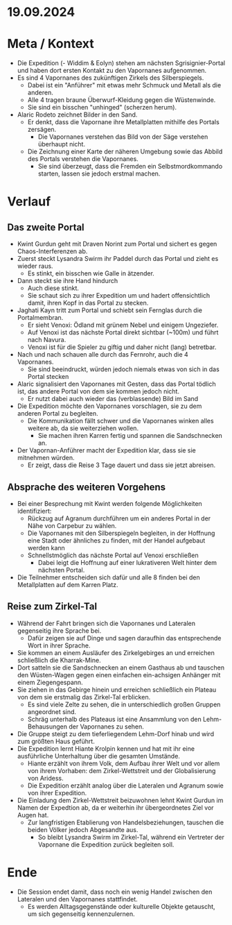 # 19.09.2024

# Meta / Kontext
* Die Expedition (- Widdim & Eolyn) stehen am nächsten Sgrisignier-Portal und haben dort ersten Kontakt zu den Vapornanes aufgenommen.
* Es sind 4 Vapornanes des zukünftigen Zirkels des Silberspiegels.
    * Dabei ist ein "Anführer" mit etwas mehr Schmuck und Metall als die anderen.
    * Alle 4 tragen braune Überwurf-Kleidung gegen die Wüstenwinde.
    * Sie sind ein bisschen "unhinged" (scherzen herum). 
* Alaric Rodeto zeichnet Bilder in den Sand.
    * Er denkt, dass die Vapornane ihre Metallplatten mithilfe des Portals zersägen.
        * Die Vapornanes verstehen das Bild von der Säge verstehen überhaupt nicht.
    * Die Zeichnung einer Karte der näheren Umgebung sowie das Abbild des Portals verstehen die Vapornanes.
        * Sie sind überzeugt, dass die Fremden ein Selbstmordkommando starten, lassen sie jedoch erstmal machen.

# Verlauf

## Das zweite Portal
* Kwint Gurdun geht mit Draven Norint zum Portal und sichert es gegen Chaos-Interferenzen ab.
* Zuerst steckt Lysandra Swirm ihr Paddel durch das Portal und zieht es wieder raus. 
    * Es stinkt, ein bisschen wie Galle in ätzender.
* Dann steckt sie ihre Hand hindurch
    * Auch diese stinkt. 
    * Sie schaut sich zu ihrer Expedition um und hadert offensichtlich damit, ihren Kopf in das Portal zu stecken.
* Jaghati Kayn tritt zum Portal und schiebt sein Fernglas durch die Portalmembran.
    * Er sieht Venoxi: Ödland mit grünem Nebel und einigem Ungeziefer.
    * Auf Venoxi ist das nächste Portal direkt sichtbar (~100m) und führt nach Navura.
    * Venoxi ist für die Spieler zu giftig und daher nicht (lang) betretbar.
* Nach und nach schauen alle durch das Fernrohr, auch die 4 Vapornanes.
    * Sie sind beeindruckt, würden jedoch niemals etwas von sich in das Portal stecken
* Alaric signalisiert den Vapornanes mit Gesten, dass das Portal tödlich ist, das andere Portal von dem sie kommen jedoch nicht.
    * Er nutzt dabei auch wieder das (verblassende) Bild im Sand
* Die Expedition möchte den Vapornanes vorschlagen, sie zu dem anderen Portal zu begleiten.
    * Die Kommunikation fällt schwer und die Vapornanes winken alles weitere ab, da sie weiterziehen wollen.
        * Sie machen ihren Karren fertig und spannen die Sandschnecken an.
* Der Vapornan-Anführer macht der Expedition klar, dass sie sie mitnehmen würden. 
    * Er zeigt, dass die Reise 3 Tage dauert und dass sie jetzt abreisen.

## Absprache des weiteren Vorgehens
* Bei einer Besprechung mit Kwint werden folgende Möglichkeiten identifiziert:
    * Rückzug auf Agranum durchführen um ein anderes Portal in der Nähe von Carpebur zu wählen.
    * Die Vapornanes mit den Silberspiegeln begleiten, in der Hoffnung eine Stadt oder ähnliches zu finden, mit der Handel aufgebaut werden kann
    * Schnellstmöglich das nächste Portal auf Venoxi erschließen 
        * Dabei leigt die Hoffnung auf einer lukrativeren Welt hinter dem nächsten Portal.
* Die Teilnehmer entscheiden sich dafür und alle 8 finden bei den Metallplatten auf dem Karren Platz.

## Reise zum Zirkel-Tal
* Während der Fahrt bringen sich die Vapornanes und Lateralen gegenseitig ihre Sprache bei.
    * Dafür zeigen sie auf Dinge und sagen daraufhin das entsprechende Wort in ihrer Sprache.
* Sie kommen an einem Ausläufer des Zirkelgebirges an und erreichen schließlich die Kharrak-Mine.
* Dort satteln sie die Sandschnecken an einem Gasthaus ab und tauschen den Wüsten-Wagen gegen einen einfachen ein-achsigen Anhänger mit einem Ziegengespann.
* Sie ziehen in das Gebirge hinein und erreichen schließlich ein Plateau von dem sie erstmalig das Zirkel-Tal erblicken.
    * Es sind viele Zelte zu sehen, die in unterschiedlich großen Gruppen angeordnet sind.
    * Schräg unterhalb des Plateaus ist eine Ansammlung von den Lehm-Behausungen der Vapornanes zu sehen.
* Die Gruppe steigt zu dem tieferliegendem Lehm-Dorf hinab und wird zum größten Haus geführt.
* Die Expedition lernt Hiante Krolpin kennen und hat mit ihr eine ausführliche Unterhaltung über die gesamten Umstände.
    * Hiante erzählt von ihrem Volk, dem Aufbau ihrer Welt und vor allem von ihrem Vorhaben: dem Zirkel-Wettstreit und der Globalisierung von Aridess.
    * Die Expedition erzählt analog über die Lateralen und Agranum sowie von ihrer Expedition.
* Die Einladung dem Zirkel-Wettstreit beizuwohnen lehnt Kwint Gurdun im Namen der Expedtion ab, da er weiterhin ihr übergeordnetes Ziel vor Augen hat.
    * Zur langfristigen Etablierung von Handelsbeziehungen, tauschen die beiden Völker jedoch Abgesandte aus.
        * So bleibt Lysandra Swirm im Zirkel-Tal, während ein Vertreter der Vapornane die Expedition zurück begleiten soll.

# Ende
* Die Session endet damit, dass noch ein wenig Handel zwischen den Lateralen und den Vapornanes stattfindet.
    * Es werden Alltagsgegenstände oder kulturelle Objekte getauscht, um sich gegenseitig kennenzulernen.

